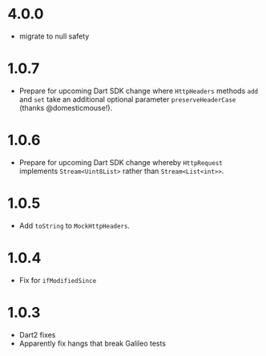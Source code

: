 # 4.0.0

- migrate to null safety

# 1.0.7
* Prepare for upcoming Dart SDK change where `HttpHeaders` methods
`add` and `set` take an additional optional parameter `preserveHeaderCase` (thanks @domesticmouse!).

# 1.0.6
* Prepare for upcoming Dart SDK change whereby `HttpRequest` implements
  `Stream<Uint8List>` rather than `Stream<List<int>>`.

# 1.0.5
* Add `toString` to `MockHttpHeaders`.

# 1.0.4
* Fix for `ifModifiedSince`

# 1.0.3
* Dart2 fixes
* Apparently fix hangs that break Galileo tests
